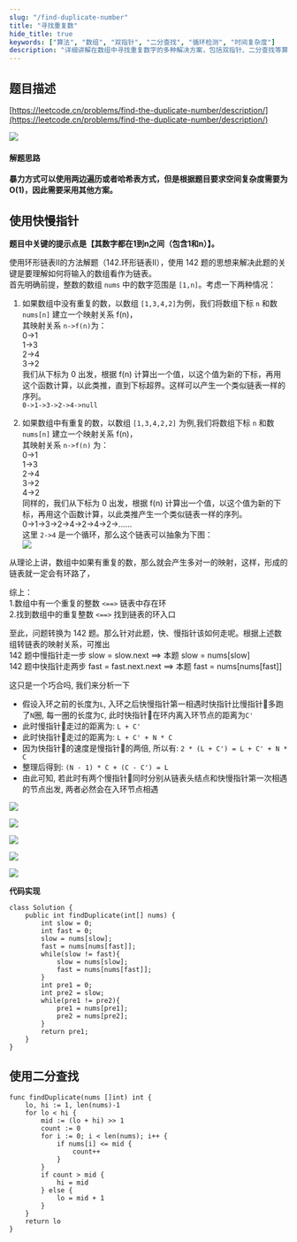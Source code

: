 ```yaml
---
slug: "/find-duplicate-number"
title: "寻找重复数"
hide_title: true
keywords: ["算法", "数组", "双指针", "二分查找", "循环检测", "时间复杂度"]
description: "详细讲解在数组中寻找重复数字的多种解决方案，包括双指针、二分查找等算法的实现和优化"
---
```


## 题目描述

[https://leetcode.cn/problems/find-the-duplicate-number/description/](https://leetcode.cn/problems/find-the-duplicate-number/description/)

![](/attachments/4d703b75385fa74a4563ffec92dc329e3ae4d1c57eaa562a73f844bffeafccd0-file_1587171752428.png)

#### 解题思路

**暴力方式可以使用两边遍历或者哈希表方式，但是根据题目要求空间复杂度需要为O(1)，因此需要采用其他方案。**

  

## 使用快慢指针

**题目中关键的提示点是【其数字都在1到n之间（包含1和n）】。**

使用环形链表II的方法解题（142.环形链表II），使用 142 题的思想来解决此题的关键是要理解如何将输入的数组看作为链表。  
首先明确前提，整数的数组 `nums` 中的数字范围是 `[1,n]`。考虑一下两种情况：

1.  如果数组中没有重复的数，以数组 `[1,3,4,2]`为例，我们将数组下标 `n` 和数 `nums[n]` 建立一个映射关系 f(n)，  
    其映射关系 `n->f(n)`为：  
    0->1  
    1->3  
    2->4  
    3->2  
    我们从下标为 0 出发，根据 f(n) 计算出一个值，以这个值为新的下标，再用这个函数计算，以此类推，直到下标超界。这样可以产生一个类似链表一样的序列。  
    `0->1->3->2->4->null`
    
2.  如果数组中有重复的数，以数组 `[1,3,4,2,2]` 为例,我们将数组下标 `n` 和数 `nums[n]` 建立一个映射关系 f(n)，  
    其映射关系 `n->f(n)` 为：  
    0->1  
    1->3  
    2->4  
    3->2  
    4->2  
    同样的，我们从下标为 0 出发，根据 f(n) 计算出一个值，以这个值为新的下标，再用这个函数计算，以此类推产生一个类似链表一样的序列。  
    0->1->3->2->4->2->4->2->……  
    这里 `2->4` 是一个循环，那么这个链表可以抽象为下图：  
    ![](/attachments/999e055b41e499d9ac704abada4a1b8e6697374fdfedc17d06b0e8aa10a8f8f6-287.png)
    

从理论上讲，数组中如果有重复的数，那么就会产生多对一的映射，这样，形成的链表就一定会有环路了，

综上：  
1.数组中有一个重复的整数 `<==>` 链表中存在环  
2.找到数组中的重复整数 `<==>` 找到链表的环入口

至此，问题转换为 142 题。那么针对此题，快、慢指针该如何走呢。根据上述数组转链表的映射关系，可推出  
142 题中慢指针走一步 slow = slow.next ==> 本题 slow = nums\[slow\]  
142 题中快指针走两步 fast = fast.next.next ==> 本题 fast = nums\[nums\[fast\]\]

  

这只是一个巧合吗, 我们来分析一下

*   假设入环之前的长度为`L`, 入环之后快慢指针第一相遇时快指针比慢指针🐢多跑了`N`圈, 每一圈的长度为`C`, 此时快指针🐰在环内离入环节点的距离为`C'`
*   此时慢指针🐢走过的距离为: `L + C'`
*   此时快指针🐰走过的距离为: `L + C' + N * C`
*   因为快指针🐰的速度是慢指针🐢的两倍, 所以有: `2 * (L + C') = L + C' + N * C`
*   整理后得到: `(N - 1) * C + (C - C') = L`
*   由此可知, 若此时有两个慢指针🐢同时分别从链表头结点和快慢指针第一次相遇的节点出发, 两者必然会在入环节点相遇

![](/attachments/9c5b49fc4678549f703bb997a9254e99a4d66f5ec0909f4aa2d88f14261673cc-file_1587171752327.png)

![](/attachments/12c79663dde302f2e43d60ef8659eb275904595818346cd43d3c88ba986e4f47-file_1587171752332.png)

![](/attachments/a9bb17e65ce85ea163b88a2dccbdfa4fe7d39a0c6df2379f4dcc02957a3fc417-file_1587171752345.png)

![](/attachments/1706b831f31f12c5bd21e1cdeabb21b388165f920d778df4fdc84486e500d2e0-file_1587171752335.png)

![](/attachments/1b2f68e5a0a7f78ffae8667a4dcd092018859d0d62b10c7b6a7905fff0528ccb-file_1587171752338.png)

**代码实现**

```
class Solution {
    public int findDuplicate(int[] nums) {
        int slow = 0;
        int fast = 0;
        slow = nums[slow];
        fast = nums[nums[fast]];
        while(slow != fast){
            slow = nums[slow];
            fast = nums[nums[fast]];
        }
        int pre1 = 0;
        int pre2 = slow;
        while(pre1 != pre2){
            pre1 = nums[pre1];
            pre2 = nums[pre2];
        }
        return pre1;
    }
}
```

## 使用二分查找

```
func findDuplicate(nums []int) int {
	lo, hi := 1, len(nums)-1
	for lo < hi {
		mid := (lo + hi) >> 1
		count := 0
		for i := 0; i < len(nums); i++ {
			if nums[i] <= mid {
				count++
			}
		}
		if count > mid {
			hi = mid
		} else {
			lo = mid + 1
		}
	}
	return lo
}
```

  

  

  

  

